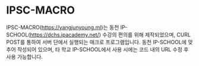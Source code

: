 # IPSC-MACRO
IPSC-MACRO(https://yangjunyoung.ml)는 동천 IP-SCHOOL(https://dchs.ipacademy.net/) 수강의 편의를 위해 제작되었으며, CURL POST를 통하여 서버 단에서 실행되는 매크로 프로그램입니다.
동천 IP-SCHOOL에 맞추어 작성되어 있으며, 타 학교 IP-SCHOOL에서 사용 시에는 코드 내의 URL 수정 후 사용 가능합니다.
